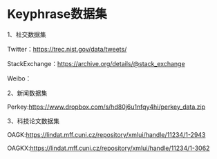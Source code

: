 # Keyphrase数据集

1、社交数据集

Twitter：https://trec.nist.gov/data/tweets/

StackExchange：https://archive.org/details/@stack_exchange

Weibo：

2、新闻数据集

Perkey:https://www.dropbox.com/s/hd80j6u1nfqy4hi/perkey_data.zip

3、科技论文数据集

OAGK:https://lindat.mff.cuni.cz/repository/xmlui/handle/11234/1-2943

OAGKX:https://lindat.mff.cuni.cz/repository/xmlui/handle/11234/1-3062

